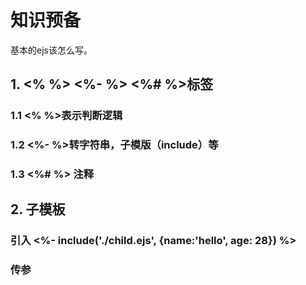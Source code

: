 # 知识预备

基本的ejs该怎么写。

## 1. <% %> <%- %> <%# %>标签

### 1.1 <% %>表示判断逻辑
### 1.2 <%- %>转字符串，子模版（include）等
### 1.3 <%# %> 注释

## 2. 子模板

### 引入 <%- include('./child.ejs', {name:'hello', age: 28}) %>
### 传参




